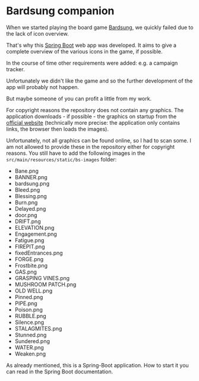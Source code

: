 # Bardsung companion

When we started playing the board game [Bardsung](https://boardgamegeek.com/boardgame/322524/bardsung), we quickly
failed due to the lack of icon overview.

That's why this [Spring Boot](https://spring.io/projects/spring-boot) web app was developed. It aims to give a complete
overview of the various icons in the game, if possible.

In the course of time other requirements were added: e.g. a campaign tracker.

Unfortunately we didn't like the game and so the further development of the app will probably not happen.

But maybe someone of you can profit a little from my work.

For copyright reasons the repository does not contain any graphics. The application downloads - if possible - the
graphics on startup from the [official website](https://steamforged.com/en-eu/blogs/resources)
(technically more precise: the application only contains links, the browser then loads the images).

Unfortunately, not all graphics can be found online, so I had to scan some. I am not allowed to provide these in the
repository either for copyright reasons. You still have to add the following images in
the `src/main/resources/static/bs-images` folder:

* Bane.png
* BANNER.png
* bardsung.png
* Bleed.png
* Blessing.png
* Burn.png
* Delayed.png
* door.png
* DRIFT.png
* ELEVATION.png
* Engagement.png
* Fatigue.png
* FIREPIT.png
* fixedEntrances.png
* FORGE.png
* Frostbite.png
* GAS.png
* GRASPING VINES.png
* MUSHROOM PATCH.png
* OLD WELL.png
* Pinned.png
* PIPE.png
* Poison.png
* RUBBLE.png
* Silence.png
* STALAGMITES.png
* Stunned.png
* Sundered.png
* WATER.png
* Weaken.png

As already mentioned, this is a Spring-Boot application. How to start it you can read in the Spring Boot documentation.